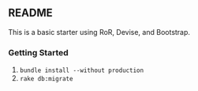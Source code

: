 ## README

This is a basic starter using RoR, Devise, and Bootstrap.

### Getting Started
1. `bundle install --without production`
2. `rake db:migrate`
